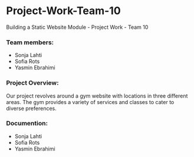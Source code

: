 # Project-Work-Team-10
 Building a Static Website Module - Project Work - Team 10


### Team members: 
- Sonja Lahti
- Sofia Rots
- Yasmin Ebrahimi


### Project Overview:
Our project revolves around a gym website with locations in three different areas. The gym provides a variety of services and classes to cater to diverse preferences. 


### Documention:
- Sonja Lahti 
- Sofia Rots
- Yasmin Ebrahimi 












